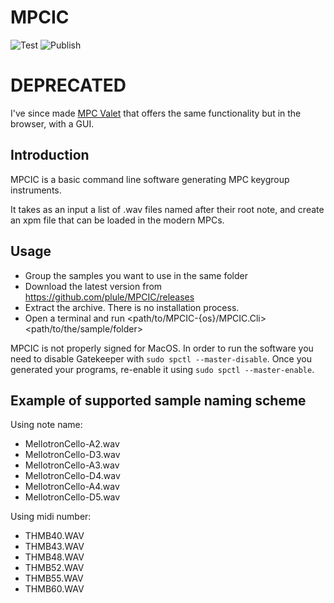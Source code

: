 # MPCIC

![Test](https://github.com/plule/MPCIC/workflows/Test/badge.svg)
![Publish](https://github.com/plule/MPCIC/workflows/Publish/badge.svg)

# DEPRECATED

I've since made [MPC Valet](https://plule.github.io/mpc_valet/) that offers the same functionality but in the browser, with a GUI.

## Introduction

MPCIC is a basic command line software generating MPC keygroup instruments.

It takes as an input a list of .wav files named after their root note, and create an xpm file that can be loaded in the modern MPCs.

## Usage

 - Group the samples you want to use in the same folder
 - Download the latest version from https://github.com/plule/MPCIC/releases
 - Extract the archive. There is no installation process.
 - Open a terminal and run <path/to/MPCIC-{os}/MPCIC.Cli> <path/to/the/sample/folder>

MPCIC is not properly signed for MacOS. In order to run the software you need to disable Gatekeeper with `sudo spctl --master-disable`. Once you generated your programs, re-enable it using `sudo spctl --master-enable`.

## Example of supported sample naming scheme

Using note name:

 - MellotronCello-A2.wav
 - MellotronCello-D3.wav
 - MellotronCello-A3.wav
 - MellotronCello-D4.wav
 - MellotronCello-A4.wav
 - MellotronCello-D5.wav

Using midi number:

 - THMB40.WAV
 - THMB43.WAV
 - THMB48.WAV
 - THMB52.WAV
 - THMB55.WAV
 - THMB60.WAV
